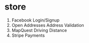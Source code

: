 # store
1. Facebook Login/Signup
2. Open Addresses Address Validation
3. MapQuest Driving Distance
4. Stripe Payments
